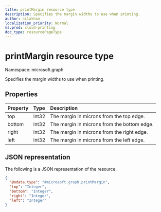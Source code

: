 ```yaml
---
title: printMargin resource type
description: Specifies the margin widths to use when printing.
author: nilakhan
localization_priority: Normal
ms.prod: cloud-printing
doc_type: resourcePageType
---
```


# printMargin resource type

Namespace: microsoft.graph

Specifies the margin widths to use when printing.

## Properties
|Property|Type|Description|
|:---|:---|:---|
|top|Int32|The margin in microns from the top edge.|
|bottom|Int32|The margin in microns from the bottom edge.|
|right|Int32|The margin in microns from the right edge.|
|left|Int32|The margin in microns from the left edge.|

## JSON representation
The following is a JSON representation of the resource.
<!-- {
  "blockType": "resource",
  "@odata.type": "microsoft.graph.printMargin"
}
-->
``` json
{
  "@odata.type": "#microsoft.graph.printMargin",
  "top": "Integer",
  "bottom": "Integer",
  "right": "Integer",
  "left": "Integer"
}
```

